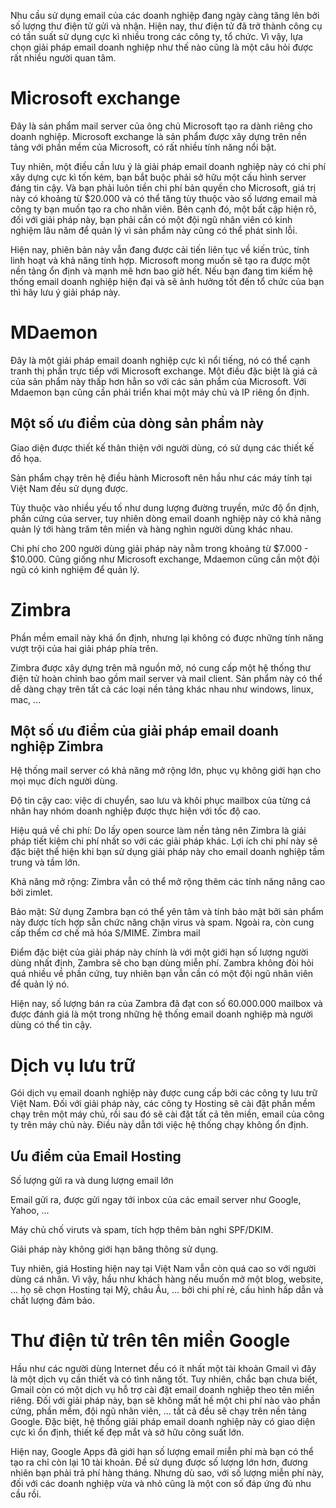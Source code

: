 Nhu cầu sử dụng email của các doanh nghiệp đang ngày càng tăng lên bởi số lượng thư điện tử gửi và nhận. Hiện nay, thư điện tử đã trở thành công cụ có tần suất sử dụng cực kì nhiều trong các công ty, tổ chức. Vì vậy, lựa chọn giải pháp email doanh nghiệp như thế nào cũng là một câu hỏi được rất nhiều người quan tâm.

# Microsoft exchange

Đây là sản phẩm mail server của ông chủ Microsoft tạo ra dành riêng cho doanh nghiệp. Microsoft exchange là sản phẩm được xây dựng trên nền tảng với phần mềm của Microsoft, có rất nhiều tính năng nổi bật.

Tuy nhiên, một điều cần lưu ý là giải pháp email doanh nghiệp này có chi phí xây dựng cực kì tốn kém, bạn bắt buộc phải sở hữu một cấu hình server đáng tin cậy. Và bạn phải luôn tiền chi phí bản quyền cho Microsoft, giá trị này có khoảng từ $20.000 và có thể tăng tùy thuộc vào số lương email mà công ty bạn muốn tạo ra cho nhân viên. Bên cạnh đó, một bất cập hiện rõ, đối với giải pháp này, bạn phải cần có một đội ngũ nhân viên có kinh nghiệm lâu năm để quản lý vì sản phẩm này cũng có thể phát sinh lỗi.

Hiện nay, phiên bản này vẫn đang được cải tiến liên tục về kiến trúc, tính linh hoạt và khả năng tính hợp. Microsoft mong muốn sẽ tạo ra được một nền tảng ổn định và mạnh mẽ hơn bao giờ hết. Nếu bạn đang tìm kiếm hệ thống email doanh nghiệp hiện đại và sẽ ảnh hưởng tốt đến tổ chức của bạn thì hãy lưu ý giải pháp này.

# MDaemon

Đây là một giải pháp email doanh nghiệp cực kì nổi tiếng, nó có thể cạnh tranh thị phần trực tiếp với Microsoft exchange. Một điều đặc biệt là giá cả của sản phẩm này thấp hơn hẳn so với các sản phẩm của Microsoft. Với Mdaemon bạn cũng cần phải triển khai một máy chủ và IP riêng ổn định.

## Một số ưu điểm của dòng sản phẩm này

Giao diện được thiết kế thân thiện với người dùng, có sử dụng các thiết kế đồ họa.

Sản phẩm chạy trên hệ điều hành Microsoft nên hầu như các máy tính tại Việt Nam đều sử dụng được.

Tùy thuộc vào nhiều yếu tố như dung lượng đường truyền, mức độ ổn định, phần cứng của server, tuy nhiên dòng email doanh nghiệp này có khả năng quản lý tới hàng trăm tên miền và hàng nghìn người dùng khác nhau.

Chi phí cho 200 người dùng giải pháp này nằm trong khoảng từ $7.000 - $10.000. Cũng giống như Microsoft exchange, Mdaemon cũng cần một đội ngũ có kinh nghiệm để quản lý.

# Zimbra

Phần mềm email này khá ổn định, nhưng lại không có được những tính năng vượt trội của hai giải pháp phía trên.

Zimbra được xây dựng trên mã nguồn mở, nó cung cấp một hệ thống thư điện tử hoàn chỉnh bao gồm mail server và mail client. Sản phẩm này có thể dễ dàng chạy trên tất cả các loại nền tảng khác nhau như windows, linux, mac, ...

## Một số ưu điểm của giải pháp email doanh nghiệp Zimbra

Hệ thống mail server có khả năng mở rộng lớn, phục vụ không giới hạn cho mọi mục đích người dùng.

Độ tin cậy cao: việc di chuyển, sao lưu và khôi phục mailbox của từng cá nhân hay nhóm doanh nghiệp được thực hiện với tốc độ cao.

Hiệu quả về chi phí: Do lấy open source làm nền tảng nên Zimbra là giải pháp tiết kiệm chi phí nhất so với các giải pháp khác. Lợi ích chi phí này sẽ đặc biệt thể hiện khi bạn sử dụng giải pháp này cho email doanh nghiệp tầm trung và tầm lớn.

Khả năng mở rộng: Zimbra vẫn có thể mở rộng thêm các tính năng nâng cao bởi zimlet.

Bảo mật: Sử dụng Zambra bạn có thể yên tâm và tính bảo mật bởi sản phẩm này được tích hợp sẵn chức năng chặn virus và spam. Ngoài ra, còn cung cấp thểm cơ chế mã hóa S/MIME.
Zimbra mail

Điểm đặc biệt của giải pháp này chính là với một giới hạn số lượng người dùng nhất định, Zambra sẽ cho bạn dùng miễn phí. Zambra không đòi hỏi quá nhiều về phần cứng, tuy nhiên bạn vẫn cần có một đội ngũ nhân viên để quản lý nó.

Hiện nay, số lượng bán ra của Zambra đã đạt con số 60.000.000 mailbox và được đánh giá là một trong những hệ thống email doanh nghiệp mà người dùng có thể tin cậy.

# Dịch vụ lưu trữ

Gói dịch vụ email doanh nghiệp này được cung cấp bởi các công ty lưu trữ Việt Nam. Đối với giải pháp này, các công ty Hosting sẽ cài đặt phần mềm chạy trên một máy chủ, rồi sau đó sẽ cài đặt tất cả tên miền, email của công ty trên máy chủ này. Điều này dẫn tới việc hệ thống chạy không ổn định.

## Ưu điểm của Email Hosting

Số lượng gửi ra và dung lượng email lớn

Email gửi ra, được gửi ngay tới inbox của các email server như Google, Yahoo, ...

Máy chủ chố viruts và spam, tích hợp thêm bản nghi SPF/DKIM.

Giải pháp này không giới hạn băng thông sử dụng.

Tuy nhiên, giá Hosting hiện nay tại Việt Nam vẫn còn quá cao so với người dùng cá nhân. Vì vậy, hầu như khách hàng nếu muốn mở một blog, website, ... họ sẽ chọn Hosting tại Mỹ, châu Âu, ... bởi chi phí rẻ, cấu hình hấp dẫn và chất lượng đảm bảo.

# Thư điện tử trên tên miền Google

Hầu như các người dùng Internet đều có ít nhất một tài khoản Gmail vì đây là một dịch vụ cần thiết và có tình năng tốt. Tuy nhiên, chắc bạn chưa biết, Gmail còn có một dịch vụ hỗ trợ cài đặt email doanh nghiệp theo tên miền riêng. Đối với giải pháp này, bạn sẽ không mất hề một chi phí nào vào phần cứng, phần mềm, đội ngũ nhân viên, ... tất cả đều sẽ chạy trên nền tảng Google. Đặc biệt, hệ thống giải pháp email doanh nghiệp này có giao diện cực kì ổn định, thiết kế đẹp mắt và sở hữu công suất lớn.

Hiện nay, Google Apps đã giới hạn số lượng email miễn phí mà bạn có thể tạo ra chỉ còn lại 10 tài khoản. Để sử dụng được số lượng lớn hơn, đương nhiên bạn phải trả phí hàng tháng. Nhưng dù sao, với số lượng miễn phí này, đối với các doanh nghiệp vừa và nhỏ cũng là một con số đáp ứng đủ nhu cầu rồi.



















































